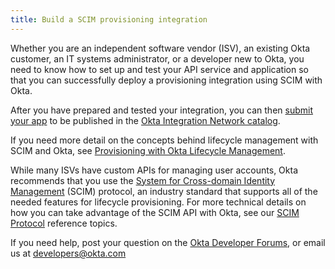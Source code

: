 ```yaml
---
title: Build a SCIM provisioning integration
---
```


Whether you are an independent software vendor (ISV), an existing Okta customer, an IT systems administrator, or a developer new to Okta, you need to know how to set up and test your API service and application so that you can successfully deploy a provisioning integration using SCIM with Okta.

After you have prepared and tested your integration, you can then [submit your app](/docs/guides/submit-app) to be published in the [Okta Integration Network catalog](https://www.okta.com/integrations/).

If you need more detail on the concepts behind lifecycle management with SCIM and Okta, see [Provisioning with Okta Lifecycle Management](/docs/concepts/scim/).

While many ISVs have custom APIs for managing user accounts, Okta recommends that you use the [System for Cross-domain Identity Management](http://www.simplecloud.info) (SCIM) protocol, an industry standard that supports all of the needed features for lifecycle provisioning. For more technical details on how you can take advantage of the SCIM API with Okta, see our [SCIM Protocol](/docs/reference/scim/) reference topics.

If you need help, post your question on the [Okta Developer Forums](https://devforum.okta.com/), or email us at <developers@okta.com>

<NextSectionLink/>
